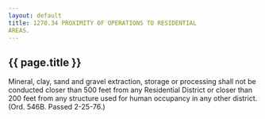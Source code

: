 ```yaml
---
layout: default 
title: 1270.34 PROXIMITY OF OPERATIONS TO RESIDENTIAL
AREAS.
---
```


{{ page.title }}
----------------

Mineral, clay, sand and gravel extraction, storage or processing shall
not be conducted closer than 500 feet from any Residential District or
closer than 200 feet from any structure used for human occupancy in any
other district. (Ord. 546B. Passed 2-25-76.)
